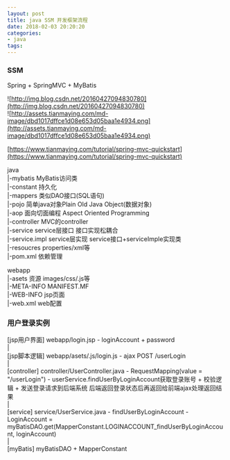 ```yaml
---
layout: post
title: java SSM 开发框架流程
date: 2018-02-03 20:20:20
categories:
- java
tags:
---
```


### SSM

Spring + SpringMVC + MyBatis

![http://img.blog.csdn.net/20160427094830780](http://img.blog.csdn.net/20160427094830780)  
![http://assets.tianmaying.com/md-image/dbd1017dffce1d08e653d05baa1e4934.png](http://assets.tianmaying.com/md-image/dbd1017dffce1d08e653d05baa1e4934.png)  

[https://www.tianmaying.com/tutorial/spring-mvc-quickstart](https://www.tianmaying.com/tutorial/spring-mvc-quickstart)  

java  
|-mybatis MyBatis访问类  
|-constant 持久化  
|-mappers 类似DAO接口(SQL语句)  
|-pojo 简单java对象Plain Old Java Object(数据对象)  
|-aop  面向切面编程 Aspect Oriented Programming  
|-controller MVC的controller  
|-service service层接口  接口实现松耦合  
|-service.impl service层实现 service接口+serviceImple实现类  
|-resoucres properties/xml等  
|-pom.xml 依赖管理  

webapp  
|-asets 资源 images/css/.js等  
|-META-INFO MANIFEST.MF  
|-WEB-INFO jsp页面  
|-web.xml web配置  


### 用户登录实例

[jsp用户界面] webapp/login.jsp - loginAccount + password  
 |  
[jsp脚本逻辑] webapp/asets/.js/login.js - ajax POST /userLogin  
 |  
[controller] controller/UserController.java - RequestMapping(value = "/userLogin")  - userService.findUserByLoginAccount获取登录账号 + 校验逻辑 + 发送登录请求到后端系统 后端返回登录状态后再返回给前端ajax处理返回结果  
 |    
[service] service/UserService.java - findUserByLoginAccount - LoginAccount =  myBatisDAO.get(MapperConstant.LOGINACCOUNT_findUserByLoginAccount, loginAccount)  
 |  
[myBatis] myBatisDAO + MapperConstant  
